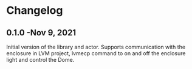 # Changelog

## 0.1.0 -Nov 9, 2021

Initial version of the library and actor. Supports communication with the enclosure in LVM project, lvmecp command to on and off the enclosure light and control the Dome.

